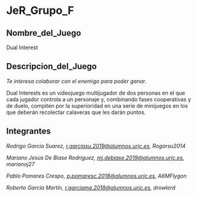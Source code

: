 # JeR_Grupo_F

## Nombre_del_Juego
Dual Interest

## Descripcion_del_Juego
*Te interesa colaborar con el enemigo para poder ganar.*

Dual Interests es un videojuego multijugador de dos personas en el que cada jugador controla a un personaje y, combinando fases cooperativas y de duelo, compiten por la superioridad en una serie de minijuegos en los que deberán recolectar calaveras que les darán puntos.



## Integrantes
*Rodrigo Garcia Suarez, r.garciasu.2019@alumnos.urjc.es, Rogarsu2014*

*Mariano Jesús De Biase Rodriguez, mj.debiase.2019@alumnos.urjc.es, marianoj27*


*Pablo Pomares Crespo, p.pomaresc.2018@alumnos.urjc.es, A6MFlygon*

*Roberto García Martín, r.garciama.2018@alumnos.urjc.es, drowlerd*
